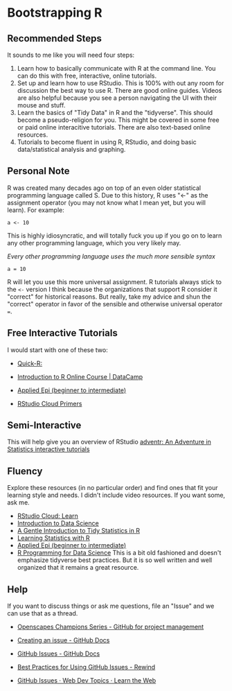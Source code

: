 # Bootstrapping R
## Recommended Steps
It sounds to me like you will need four steps:
1. Learn how to basically communicate with R at the command line. You can do this with free, interactive, online tutorials.
2. Set up and learn how to use RStudio. This is 100% with out any room for discussion the best way to use R. There are good online guides. Videos are also helpful because you see a person navigating the UI with their mouse and stuff.
3. Learn the basics of "Tidy Data" in R and the "tidyverse". This should become a pseudo-religion for you.
  This might be covered in some free or paid online interacitive tutorials. There are also text-based online resources.
4. Tutorials to become fluent in using R, RStudio, and doing basic data/statistical analysis and graphing.

## Personal Note
R was created many decades ago on top of an even older statistical programming language called S. Due to this history, R uses "<-" as the assignment operator (you may not know what I mean yet, but you will learn). For example:

```
a <- 10
```

This is highly idiosyncratic, and will totally fuck you up if you go on to learn any other programming language, which you very likely may. 

_Every other programming language uses the much more sensible syntax_

```
a = 10
```

R will let you use this more universal assignment. R tutorials always stick to the `<-` version I think because the organizations that support R consider it "correct" for historical reasons. But really, take my advice and shun the "correct" operator in favor of the sensible and otherwise universal operator `=`.

## Free Interactive Tutorials
I would start with one of these two:

- [Quick-R:](https://www.statmethods.net/)

- [Introduction to R Online Course | DataCamp](https://www.datacamp.com/courses/free-introduction-to-r)

- [Applied Epi (beginner to intermediate)](https://appliedepi.org/tutorial/#our-free-self-paced-r-tutorial-series)

- [RStudio Cloud Primers](https://rstudio.cloud/learn/primers)

## Semi-Interactive
This will help give you an overview of RStudio
[adventr: An Adventure in Statistics interactive tutorials](http://milton-the-cat.rocks/home/adventr.html)

## Fluency
Explore these resources (in no particular order) and find ones that fit your learning style and needs. I didn't include video resources. If you want some, ask me.
- [RStudio Cloud: Learn](https://education.rstudio.com/learn/beginner/)
- [Introduction to Data Science](https://rafalab.github.io/dsbook)
- [A Gentle Introduction to Tidy Statistics in R](https://www.rstudio.com/resources/webinars/a-gentle-introduction-to-tidy-statistics-in-r/)
- [Learning Statistics with R](https://learningstatisticswithr.com/)
- [Applied Epi (beginner to intermediate)](https://appliedepi.org/tutorial/#our-free-self-paced-r-tutorial-series)
- [R Programming for Data Science](https://bookdown.org/rdpeng/rprogdatascience/)
  This is a bit old fashioned and doesn't emphasize tidyverse best practices. But it is so well written and well organized that it remains a great resource.
  
## Help
If you want to discuss things or ask me questions, file an "Issue" and we can use that as a thread.
- [Openscapes Champions Series - GitHub for project management](https://openscapes.github.io/series/core-lessons/github/github-issues.html)

- [Creating an issue - GitHub Docs](https://docs.github.com/en/issues/tracking-your-work-with-issues/creating-an-issue)

- [GitHub Issues - GitHub Docs](https://docs.github.com/en/issues)

- [Best Practices for Using GitHub Issues - Rewind](https://rewind.com/blog/best-practices-for-using-github-issues/)

- [GitHub Issues · Web Dev Topics · Learn the Web](https://learn-the-web.algonquindesign.ca/topics/github-issues/)


